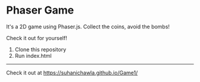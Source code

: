 # Phaser Game

It's a 2D game using Phaser.js. 
Collect the coins, avoid the bombs!

Check it out for yourself!

1. Clone this repository
2. Run index.html

---

Check it out at https://suhanichawla.github.io/Game1/

